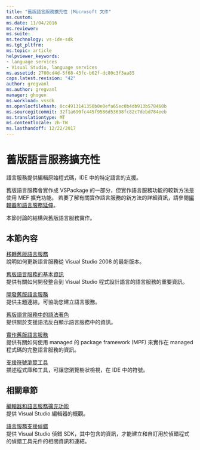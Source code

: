 ```yaml
---
title: "舊版語言服務擴充性 |Microsoft 文件"
ms.custom: 
ms.date: 11/04/2016
ms.reviewer: 
ms.suite: 
ms.technology: vs-ide-sdk
ms.tgt_pltfrm: 
ms.topic: article
helpviewer_keywords:
- language services
- Visual Studio, language services
ms.assetid: 2700cd4d-5f68-43fc-b62f-dc80c3f3aa85
caps.latest.revision: "42"
author: gregvanl
ms.author: gregvanl
manager: ghogen
ms.workload: vssdk
ms.openlocfilehash: 0cc4913141350b0e0efa65ec0b4db913b578460b
ms.sourcegitcommit: 32f1a690fc445f9586d53698fc82c7debd784eeb
ms.translationtype: MT
ms.contentlocale: zh-TW
ms.lasthandoff: 12/22/2017
---
```

# <a name="legacy-language-service-extensibility"></a>舊版語言服務擴充性
語言服務提供編輯原始程式碼，IDE 中的特定語言的支援。  
  
 舊版語言服務會實作成 VSPackage 的一部分，但實作語言服務功能的較新方法是使用 MEF 擴充功能。 若要了解有關實作語言服務的新方法的詳細資訊，請參閱[編輯器和語言服務延伸](../../extensibility/editor-and-language-service-extensions.md)。  
  
 本節討論的結構與舊版語言服務實作。  
  
## <a name="in-this-section"></a>本節內容  
 [移轉舊版語言服務](../../extensibility/internals/migrating-a-legacy-language-service.md)  
 說明如何更新語言服務從 Visual Studio 2008 的最新版本。  
  
 [舊版語言服務的基本資訊](../../extensibility/internals/legacy-language-service-essentials.md)  
 提供有關如何開發整合到 Visual Studio 程式設計語言的語言服務的重要資訊。  
  
 [開發舊版語言服務](../../extensibility/internals/developing-a-legacy-language-service.md)  
 提供主題連結，可協助您建立語言服務。  
  
 [舊版語言服務中的語法著色](../../extensibility/internals/syntax-coloring-in-a-legacy-language-service.md)  
 提供關於支援語法反白顯示語言服務中的資訊。  
  
 [實作舊版語言服務](../../extensibility/internals/implementing-a-legacy-language-service1.md)  
 提供有關如何使用 managed 的 package framework (MPF) 來實作在 managed 程式碼的完整語言服務的資訊。  
  
 [支援符號瀏覽工具](../../extensibility/internals/supporting-symbol-browsing-tools.md)  
 描述程式庫和工具，可讓您瀏覽樹狀檢視，在 IDE 中的符號。  
  
## <a name="related-sections"></a>相關章節  
 [編輯器和語言服務擴充功能](../../extensibility/editor-and-language-service-extensions.md)  
 提供 Visual Studio 編輯器的概觀。  
  
 [語言服務支援偵錯](../../extensibility/internals/language-service-support-for-debugging.md)  
 提供 Visual Studio 偵錯 SDK，其中包含的資訊，才能建立和自訂用於偵錯程式的偵錯工具元件的相關資訊和連結。